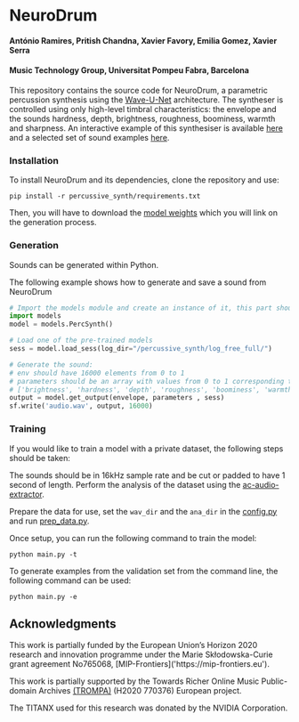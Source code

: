 <h1>NeuroDrum</h1>

<h4>António Ramires, Pritish Chandna, Xavier Favory, Emilia Gomez, Xavier Serra</h2>

<h4>Music Technology Group, Universitat Pompeu Fabra, Barcelona</h2>

This repository contains the source code for NeuroDrum, a parametric percussion synthesis using the [Wave-U-Net](https://github.com/f90/Wave-U-Net) architecture. The syntheser is controlled using only high-level timbral characteristics: the envelope and the sounds hardness, depth, brightness, roughness, boominess, warmth and sharpness. An interactive example of this synthesiser is available [here](TODO) and a selected set of sound examples [here](TODO).

<h3>Installation</h3>
To install NeuroDrum and its dependencies, clone the repository and use: 
<pre><code>pip install -r percussive_synth/requirements.txt </code></pre>

Then, you will have to download the [model weights](TODO) which you will link on the generation process. 

<h3>Generation</h3>

Sounds can be generated within Python. 

The following example shows how to generate and save a sound from NeuroDrum
```python
# Import the models module and create an instance of it, this part should only be ran once
import models
model = models.PercSynth()

# Load one of the pre-trained models
sess = model.load_sess(log_dir="/percussive_synth/log_free_full/")

# Generate the sound:
# env should have 16000 elements from 0 to 1
# parameters should be an array with values from 0 to 1 corresponding to each of the following features:
# ['brightness', 'hardness', 'depth', 'roughness', 'boominess', 'warmth', 'sharpness']
output = model.get_output(envelope, parameters , sess)
sf.write('audio.wav', output, 16000)
```

<h3>Training</h3>

If you would like to train a model with a private dataset, the following steps should be taken:

The sounds should be in 16kHz sample rate and be cut or padded to have 1 second of length.
Perform the analysis of the dataset using the [ac-audio-extractor](https://github.com/AudioCommons/ac-audio-extractor).

Prepare the data for use, set the `wav_dir` and the `ana_dir` in the [config.py](config.py) and run [prep_data.py](prep_data.py).

Once setup, you can run the following command to train the model: 
<pre><code>python main.py -t</code></pre>

To generate examples from the validation set from the command line, the following command can be used:

```
python main.py -e
```


<h2>Acknowledgments</h2>
This work is partially funded by the European Union’s Horizon 2020 research and innovation programme under the Marie Skłodowska-Curie grant agreement No765068, [MIP-Frontiers]('https://mip-frontiers.eu').

This work is partially supported by the Towards Richer Online Music Public-domain Archives <a href="https://trompamusic.eu/" rel="nofollow">(TROMPA)</a> (H2020 770376) European project.

The TITANX used for this research was donated by the NVIDIA Corporation. 
